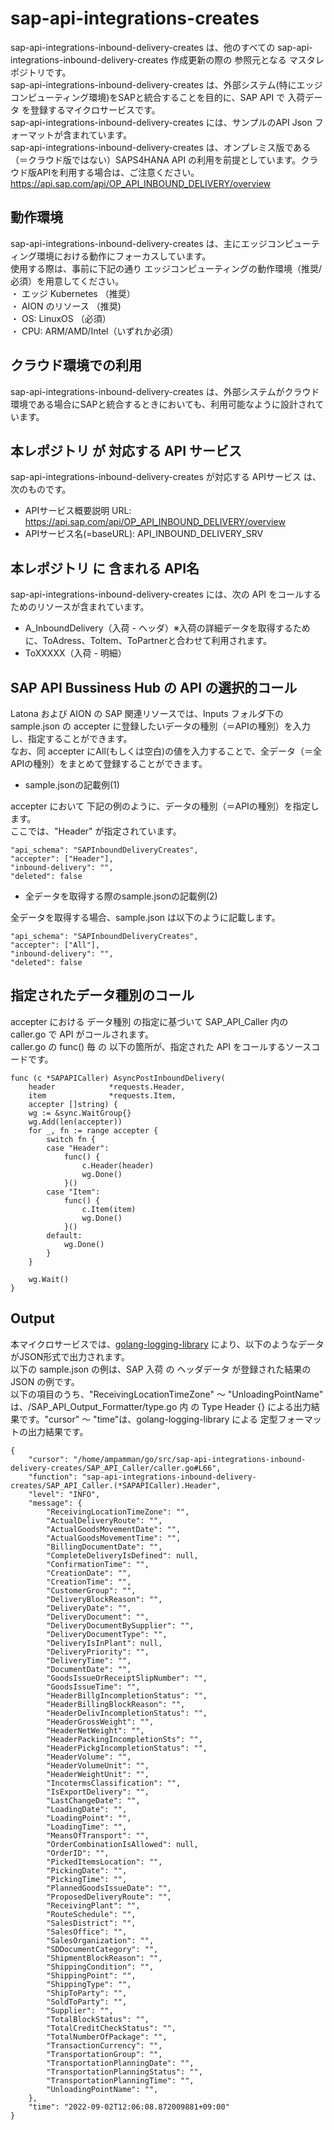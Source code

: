 # sap-api-integrations-creates  
sap-api-integrations-inbound-delivery-creates は、他のすべての sap-api-integrations-inbound-delivery-creates 作成更新の際の 参照元となる マスタレポジトリです。  
sap-api-integrations-inbound-delivery-creates は、外部システム(特にエッジコンピューティング環境)をSAPと統合することを目的に、SAP API で 入荷データ を登録するマイクロサービスです。  
sap-api-integrations-inbound-delivery-creates には、サンプルのAPI Json フォーマットが含まれています。  
sap-api-integrations-inbound-delivery-creates は、オンプレミス版である（＝クラウド版ではない）SAPS4HANA API の利用を前提としています。クラウド版APIを利用する場合は、ご注意ください。  
https://api.sap.com/api/OP_API_INBOUND_DELIVERY/overview  

## 動作環境  
sap-api-integrations-inbound-delivery-creates は、主にエッジコンピューティング環境における動作にフォーカスしています。  
使用する際は、事前に下記の通り エッジコンピューティングの動作環境（推奨/必須）を用意してください。  
・ エッジ Kubernetes （推奨）   
・ AION のリソース （推奨)   
・ OS: LinuxOS （必須）   
・ CPU: ARM/AMD/Intel（いずれか必須）  

## クラウド環境での利用
sap-api-integrations-inbound-delivery-creates は、外部システムがクラウド環境である場合にSAPと統合するときにおいても、利用可能なように設計されています。


## 本レポジトリ が 対応する API サービス
sap-api-integrations-inbound-delivery-creates が対応する APIサービス は、次のものです。

* APIサービス概要説明 URL: https://api.sap.com/api/OP_API_INBOUND_DELIVERY/overview  
* APIサービス名(=baseURL): API_INBOUND_DELIVERY_SRV

## 本レポジトリ に 含まれる API名
sap-api-integrations-inbound-delivery-creates には、次の API をコールするためのリソースが含まれています。  

* A_InboundDelivery（入荷 - ヘッダ）※入荷の詳細データを取得するために、ToAdress、ToItem、ToPartnerと合わせて利用されます。
* ToXXXXX（入荷 - 明細）

## SAP API Bussiness Hub の API の選択的コール

Latona および AION の SAP 関連リソースでは、Inputs フォルダ下の sample.json の accepter に登録したいデータの種別（＝APIの種別）を入力し、指定することができます。  
なお、同 accepter にAll(もしくは空白)の値を入力することで、全データ（＝全APIの種別）をまとめて登録することができます。  

* sample.jsonの記載例(1)  

accepter において 下記の例のように、データの種別（＝APIの種別）を指定します。  
ここでは、"Header" が指定されています。    
  
```
"api_schema": "SAPInboundDeliveryCreates",
"accepter": ["Header"],
"inbound-delivery": "",
"deleted": false
```
  
* 全データを取得する際のsample.jsonの記載例(2)  

全データを取得する場合、sample.json は以下のように記載します。  

```
"api_schema": "SAPInboundDeliveryCreates",
"accepter": ["All"],
"inbound-delivery": "",
"deleted": false
```
## 指定されたデータ種別のコール

accepter における データ種別 の指定に基づいて SAP_API_Caller 内の caller.go で API がコールされます。  
caller.go の func() 毎 の 以下の箇所が、指定された API をコールするソースコードです。  

```
func (c *SAPAPICaller) AsyncPostInboundDelivery(
	header            *requests.Header,
	item              *requests.Item,
	accepter []string) {
	wg := &sync.WaitGroup{}
	wg.Add(len(accepter))
	for _, fn := range accepter {
		switch fn {
		case "Header":
			func() {
				c.Header(header)
				wg.Done()
			}()
		case "Item":
			func() {
				c.Item(item)
				wg.Done()
			}()
		default:
			wg.Done()
		}
	}

	wg.Wait()
}
```

## Output  
本マイクロサービスでは、[golang-logging-library](https://github.com/latonaio/golang-logging-library) により、以下のようなデータがJSON形式で出力されます。  
以下の sample.json の例は、SAP 入荷 の ヘッダデータ が登録された結果の JSON の例です。  
以下の項目のうち、"ReceivingLocationTimeZone" ～ "UnloadingPointName" は、/SAP_API_Output_Formatter/type.go 内 の Type Header {} による出力結果です。"cursor" ～ "time"は、golang-logging-library による 定型フォーマットの出力結果です。  

```
{
	"cursor": "/home/ampamman/go/src/sap-api-integrations-inbound-delivery-creates/SAP_API_Caller/caller.go#L66",
    "function": "sap-api-integrations-inbound-delivery-creates/SAP_API_Caller.(*SAPAPICaller).Header",
    "level": "INFO",
    "message": {
        "ReceivingLocationTimeZone": "",
		"ActualDeliveryRoute": "",
		"ActualGoodsMovementDate": "",
		"ActualGoodsMovementTime": "",
		"BillingDocumentDate": "",
		"CompleteDeliveryIsDefined": null,
		"ConfirmationTime": "",
		"CreationDate": "",
		"CreationTime": "",
		"CustomerGroup": "",
		"DeliveryBlockReason": "",
		"DeliveryDate": "",
		"DeliveryDocument": "",
		"DeliveryDocumentBySupplier": "",
		"DeliveryDocumentType": "",
		"DeliveryIsInPlant": null,
		"DeliveryPriority": "",
		"DeliveryTime": "",
		"DocumentDate": "",
		"GoodsIssueOrReceiptSlipNumber": "",
		"GoodsIssueTime": "",
		"HeaderBillgIncompletionStatus": "",
		"HeaderBillingBlockReason": "",
		"HeaderDelivIncompletionStatus": "",
		"HeaderGrossWeight": "",
		"HeaderNetWeight": "",
		"HeaderPackingIncompletionSts": "",
		"HeaderPickgIncompletionStatus": "",
		"HeaderVolume": "",
		"HeaderVolumeUnit": "",
		"HeaderWeightUnit": "",
		"IncotermsClassification": "",
		"IsExportDelivery": "",
		"LastChangeDate": "",
		"LoadingDate": "",
		"LoadingPoint": "",
		"LoadingTime": "",
		"MeansOfTransport": "",
		"OrderCombinationIsAllowed": null,
		"OrderID": "",
		"PickedItemsLocation": "",
		"PickingDate": "",
		"PickingTime": "",
		"PlannedGoodsIssueDate": "",
		"ProposedDeliveryRoute": "",
		"ReceivingPlant": "",
		"RouteSchedule": "",
		"SalesDistrict": "",
		"SalesOffice": "",
		"SalesOrganization": "",
		"SDDocumentCategory": "",
		"ShipmentBlockReason": "",
		"ShippingCondition": "",
		"ShippingPoint": "",
		"ShippingType": "",
		"ShipToParty": "",
		"SoldToParty": "",
		"Supplier": "",
		"TotalBlockStatus": "",
		"TotalCreditCheckStatus": "",
		"TotalNumberOfPackage": "",
		"TransactionCurrency": "",
		"TransportationGroup": "",
		"TransportationPlanningDate": "",
		"TransportationPlanningStatus": "",
		"TransportationPlanningTime": "",
		"UnloadingPointName": "",
    },
    "time": "2022-09-02T12:06:08.872009881+09:00"
}
```